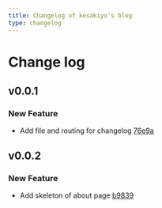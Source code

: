 ```yaml
---
title: Changelog of kesakiyo's blog
type: changelog
---
```


# Change log

## v0.0.1

### New Feature

- Add file and routing for changelog [76e9a](https://github.com/kesakiyo/kesakiyo-blog/commit/76e9a)

## v0.0.2

### New Feature

- Add skeleton of about page [b9839](https://github.com/kesakiyo/kesakiyo-blog/commit/b9839)
